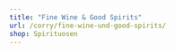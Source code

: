 ```yaml
---
title: "Fine Wine & Good Spirits"
url: /corry/fine-wine-und-good-spirits/
shop: Spirituosen
---
```


